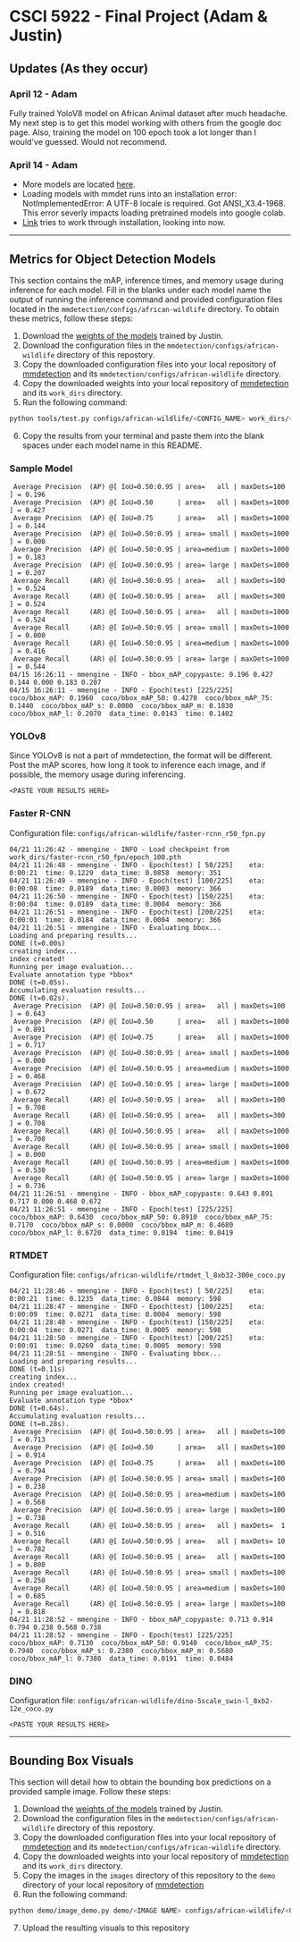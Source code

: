 # CSCI 5922 - Final Project (Adam & Justin)

## Updates (As they occur)

### April 12 - Adam
Fully trained YoloV8 model on African Animal dataset after much headache. My next step is to get this model working with others from the google doc page. Also, training
the model on 100 epoch took a lot longer than I would've guessed. Would not recommend.

### April 14 - Adam 
* More models are located [here](https://github.com/open-mmlab/mmdetection?tab=readme-ov-file#overview-of-benchmark-and-model-zoo).
* Loading models with mmdet runs into an installation error: NotImplementedError: A UTF-8 locale is required. Got ANSI_X3.4-1968. This error severly impacts loading pretrained models into google colab.
* [Link](https://github.com/open-mmlab/mmdetection/tree/main/configs/rtmdet) tries to work through installation, looking into now. 

---

## Metrics for Object Detection Models
This section contains the mAP, inference times, and memory usage during inference for each model. Fill in the blanks under each model name the output of running the inference command and provided configuration files located in the `mmdetection/configs/african-wildlife` directory. To obtain these metrics, follow these steps:

1. Download the [weights of the models](https://o365coloradoedu-my.sharepoint.com/:f:/g/personal/jung5864_colorado_edu/EuUUd68bKmVIjZiH52WXiRIBtcMcpPFJhK_UaK0vUjXAGQ?e=EeW5mr) trained by Justin.
2. Download the configuration files in the `mmdetection/configs/african-wildlife` directory of this repostory.
3. Copy the downloaded configuration files into your local repository of [mmdetection](https://github.com/open-mmlab/mmdetection "mmdetection") and its `mmdetection/configs/african-wildlife` directory.
4. Copy the downloaded weights into your local repository of [mmdetection](https://github.com/open-mmlab/mmdetection "mmdetection") and its `work_dirs` directory.
5. Run the following command:
```bash
python tools/test.py configs/african-wildlife/<CONFIG_NAME> work_dirs/<MODEL_NAME>/epoch_100.pth
```
6. Copy the results from your terminal and paste them into the blank spaces under each model name in this README.

### Sample Model
```
 Average Precision  (AP) @[ IoU=0.50:0.95 | area=   all | maxDets=100 ] = 0.196
 Average Precision  (AP) @[ IoU=0.50      | area=   all | maxDets=1000 ] = 0.427
 Average Precision  (AP) @[ IoU=0.75      | area=   all | maxDets=1000 ] = 0.144
 Average Precision  (AP) @[ IoU=0.50:0.95 | area= small | maxDets=1000 ] = 0.000
 Average Precision  (AP) @[ IoU=0.50:0.95 | area=medium | maxDets=1000 ] = 0.183
 Average Precision  (AP) @[ IoU=0.50:0.95 | area= large | maxDets=1000 ] = 0.207
 Average Recall     (AR) @[ IoU=0.50:0.95 | area=   all | maxDets=100 ] = 0.524
 Average Recall     (AR) @[ IoU=0.50:0.95 | area=   all | maxDets=300 ] = 0.524
 Average Recall     (AR) @[ IoU=0.50:0.95 | area=   all | maxDets=1000 ] = 0.524
 Average Recall     (AR) @[ IoU=0.50:0.95 | area= small | maxDets=1000 ] = 0.000
 Average Recall     (AR) @[ IoU=0.50:0.95 | area=medium | maxDets=1000 ] = 0.416
 Average Recall     (AR) @[ IoU=0.50:0.95 | area= large | maxDets=1000 ] = 0.544
04/15 16:26:11 - mmengine - INFO - bbox_mAP_copypaste: 0.196 0.427 0.144 0.000 0.183 0.207
04/15 16:26:11 - mmengine - INFO - Epoch(test) [225/225]    coco/bbox_mAP: 0.1960  coco/bbox_mAP_50: 0.4270  coco/bbox_mAP_75: 0.1440  coco/bbox_mAP_s: 0.0000  coco/bbox_mAP_m: 0.1830  coco/bbox_mAP_l: 0.2070  data_time: 0.0143  time: 0.1402
```

### YOLOv8
Since YOLOv8 is not a part of mmdetection, the format will be different. Post the mAP scores, how long it took to inference each image, and if possible, the memory usage during inferencing.
```
<PASTE YOUR RESULTS HERE>
```

### Faster R-CNN
Configuration file: `configs/african-wildlife/faster-rcnn_r50_fpn.py`
```
04/21 11:26:42 - mmengine - INFO - Load checkpoint from work_dirs/faster-rcnn_r50_fpn/epoch_100.pth
04/21 11:26:48 - mmengine - INFO - Epoch(test) [ 50/225]    eta: 0:00:21  time: 0.1229  data_time: 0.0858  memory: 351
04/21 11:26:49 - mmengine - INFO - Epoch(test) [100/225]    eta: 0:00:08  time: 0.0189  data_time: 0.0003  memory: 366
04/21 11:26:50 - mmengine - INFO - Epoch(test) [150/225]    eta: 0:00:04  time: 0.0189  data_time: 0.0004  memory: 366
04/21 11:26:51 - mmengine - INFO - Epoch(test) [200/225]    eta: 0:00:01  time: 0.0184  data_time: 0.0004  memory: 366
04/21 11:26:51 - mmengine - INFO - Evaluating bbox...
Loading and preparing results...
DONE (t=0.00s)
creating index...
index created!
Running per image evaluation...
Evaluate annotation type *bbox*
DONE (t=0.05s).
Accumulating evaluation results...
DONE (t=0.02s).
 Average Precision  (AP) @[ IoU=0.50:0.95 | area=   all | maxDets=100 ] = 0.643
 Average Precision  (AP) @[ IoU=0.50      | area=   all | maxDets=1000 ] = 0.891
 Average Precision  (AP) @[ IoU=0.75      | area=   all | maxDets=1000 ] = 0.717
 Average Precision  (AP) @[ IoU=0.50:0.95 | area= small | maxDets=1000 ] = 0.000
 Average Precision  (AP) @[ IoU=0.50:0.95 | area=medium | maxDets=1000 ] = 0.468
 Average Precision  (AP) @[ IoU=0.50:0.95 | area= large | maxDets=1000 ] = 0.672
 Average Recall     (AR) @[ IoU=0.50:0.95 | area=   all | maxDets=100 ] = 0.708
 Average Recall     (AR) @[ IoU=0.50:0.95 | area=   all | maxDets=300 ] = 0.708
 Average Recall     (AR) @[ IoU=0.50:0.95 | area=   all | maxDets=1000 ] = 0.708
 Average Recall     (AR) @[ IoU=0.50:0.95 | area= small | maxDets=1000 ] = 0.000
 Average Recall     (AR) @[ IoU=0.50:0.95 | area=medium | maxDets=1000 ] = 0.530
 Average Recall     (AR) @[ IoU=0.50:0.95 | area= large | maxDets=1000 ] = 0.736
04/21 11:26:51 - mmengine - INFO - bbox_mAP_copypaste: 0.643 0.891 0.717 0.000 0.468 0.672
04/21 11:26:51 - mmengine - INFO - Epoch(test) [225/225]    coco/bbox_mAP: 0.6430  coco/bbox_mAP_50: 0.8910  coco/bbox_mAP_75: 0.7170  coco/bbox_mAP_s: 0.0000  coco/bbox_mAP_m: 0.4680  coco/bbox_mAP_l: 0.6720  data_time: 0.0194  time: 0.0419
```

### RTMDET
Configuration file: `configs/african-wildlife/rtmdet_l_8xb32-300e_coco.py`
```
04/21 11:28:46 - mmengine - INFO - Epoch(test) [ 50/225]    eta: 0:00:21  time: 0.1235  data_time: 0.0844  memory: 598
04/21 11:28:47 - mmengine - INFO - Epoch(test) [100/225]    eta: 0:00:09  time: 0.0271  data_time: 0.0004  memory: 598
04/21 11:28:48 - mmengine - INFO - Epoch(test) [150/225]    eta: 0:00:04  time: 0.0271  data_time: 0.0005  memory: 598
04/21 11:28:50 - mmengine - INFO - Epoch(test) [200/225]    eta: 0:00:01  time: 0.0269  data_time: 0.0005  memory: 598
04/21 11:28:51 - mmengine - INFO - Evaluating bbox...
Loading and preparing results...
DONE (t=0.11s)
creating index...
index created!
Running per image evaluation...
Evaluate annotation type *bbox*
DONE (t=0.64s).
Accumulating evaluation results...
DONE (t=0.28s).
 Average Precision  (AP) @[ IoU=0.50:0.95 | area=   all | maxDets=100 ] = 0.713
 Average Precision  (AP) @[ IoU=0.50      | area=   all | maxDets=100 ] = 0.914
 Average Precision  (AP) @[ IoU=0.75      | area=   all | maxDets=100 ] = 0.794
 Average Precision  (AP) @[ IoU=0.50:0.95 | area= small | maxDets=100 ] = 0.238
 Average Precision  (AP) @[ IoU=0.50:0.95 | area=medium | maxDets=100 ] = 0.568
 Average Precision  (AP) @[ IoU=0.50:0.95 | area= large | maxDets=100 ] = 0.738
 Average Recall     (AR) @[ IoU=0.50:0.95 | area=   all | maxDets=  1 ] = 0.516
 Average Recall     (AR) @[ IoU=0.50:0.95 | area=   all | maxDets= 10 ] = 0.782
 Average Recall     (AR) @[ IoU=0.50:0.95 | area=   all | maxDets=100 ] = 0.800
 Average Recall     (AR) @[ IoU=0.50:0.95 | area= small | maxDets=100 ] = 0.250
 Average Recall     (AR) @[ IoU=0.50:0.95 | area=medium | maxDets=100 ] = 0.685
 Average Recall     (AR) @[ IoU=0.50:0.95 | area= large | maxDets=100 ] = 0.818
04/21 11:28:52 - mmengine - INFO - bbox_mAP_copypaste: 0.713 0.914 0.794 0.238 0.568 0.738
04/21 11:28:52 - mmengine - INFO - Epoch(test) [225/225]    coco/bbox_mAP: 0.7130  coco/bbox_mAP_50: 0.9140  coco/bbox_mAP_75: 0.7940  coco/bbox_mAP_s: 0.2380  coco/bbox_mAP_m: 0.5680  coco/bbox_mAP_l: 0.7380  data_time: 0.0191  time: 0.0484
```

### DINO
Configuration file: `configs/african-wildlife/dino-5scale_swin-l_8xb2-12e_coco.py`
```
<PASTE YOUR RESULTS HERE>
```

---

## Bounding Box Visuals
This section will detail how to obtain the bounding box predictions on a provided sample image. Follow these steps:

1. Download the [weights of the models](https://o365coloradoedu-my.sharepoint.com/:f:/g/personal/jung5864_colorado_edu/EuUUd68bKmVIjZiH52WXiRIBtcMcpPFJhK_UaK0vUjXAGQ?e=EeW5mr) trained by Justin.
2. Download the configuration files in the `mmdetection/configs/african-wildlife` directory of this repostory.
3. Copy the downloaded configuration files into your local repository of [mmdetection](https://github.com/open-mmlab/mmdetection "mmdetection") and its `mmdetection/configs/african-wildlife` directory.
4. Copy the downloaded weights into your local repository of [mmdetection](https://github.com/open-mmlab/mmdetection "mmdetection") and its `work_dirs` directory.
5. Copy the images in the `images` directory of this repository to the `demo` directory of your local repository of [mmdetection](https://github.com/open-mmlab/mmdetection "mmdetection")
6. Run the following command:
```bash
python demo/image_demo.py demo/<IMAGE NAME> configs/african-wildlife/<CONFIG_NAME> --weights work_dirs/<MODEL_NAME>/epoch_100.pth
```
7. Upload the resulting visuals to this repository

